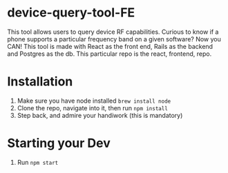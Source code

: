 # device-query-tool-FE
This tool allows users to query device RF capabilities. Curious to know if a phone supports a particular frequency band on a given software? Now you CAN! This tool is made with React as the front end, Rails as the backend and Postgres as the db. This particular repo is the react, frontend, repo.

# Installation

1. Make sure you have node installed `brew install node`
2. Clone the repo, navigate into it, then run `npm install`
3. Step back, and admire your handiwork (this is mandatory)

# Starting your Dev

1. Run `npm start`
